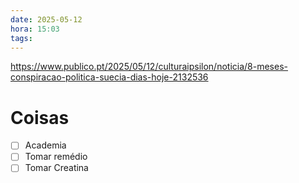 ```yaml
---
date: 2025-05-12
hora: 15:03
tags:
---
```

https://www.publico.pt/2025/05/12/culturaipsilon/noticia/8-meses-conspiracao-politica-suecia-dias-hoje-2132536



# Coisas
- [ ] Academia
- [ ] Tomar remédio
- [ ] Tomar Creatina